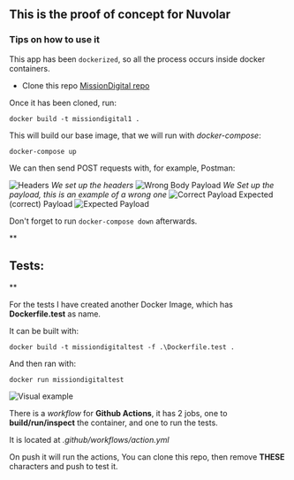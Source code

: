 ## This is the proof of concept for Nuvolar

### Tips on how to use it

  
This app has been `dockerized`, so all the process occurs inside docker containers.

- Clone this repo [MissionDigital repo](https://github.com/kkoci/missiondigital)

Once it has been cloned, run:

    docker build -t missiondigital1 .

This will build our base image, that we will run with *docker-compose*:

    docker-compose up

We can then send POST requests with, for example, Postman:

![Headers](https://i.imgur.com/VKa3Jui.png)
*We set up the headers*
![Wrong Body Payload](https://i.imgur.com/tf5Bvbc.png)
*We Set up the payload, this is an example of a wrong one*
![Correct Payload](https://i.imgur.com/rjhDce4.png)
Expected (correct) Payload 
![Expected Payload](https://i.imgur.com/rjhDce4.png)

Don't forget to run `docker-compose down` afterwards.

**

## Tests:

**

For the tests I have created another Docker Image, which has **Dockerfile.test** as name.

It can be built with:

    docker build -t missiondigitaltest -f .\Dockerfile.test .
And then ran with:

    docker run missiondigitaltest

![Visual example](https://i.imgur.com/07cFeVg.png)
 
There is a *workflow* for **Github Actions**, it has 2 jobs, one to **build/run/inspect** the container, and one to run the tests.

It is located at *.github/workflows/action.yml*

On push it will run the actions, You can clone this repo, then remove **THESE** characters and push to test it.
